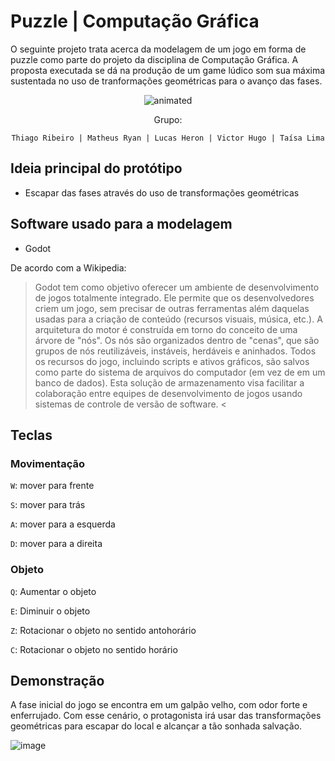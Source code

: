 # Puzzle | Computação Gráfica
O seguinte projeto trata acerca da modelagem de um jogo em forma de puzzle como parte do projeto da disciplina de Computação Gráfica. A proposta executada se dá na produção de um game lúdico som sua máxima sustentada no uso de tranformações geométricas para o avanço das fases.
<p align="center">
  <img src="https://user-images.githubusercontent.com/91018438/204195385-acc6fcd4-05a7-4f25-87d1-cb7d5cc5c852.png" alt="animated" />
</p>

<center>
Grupo:

  
    Thiago Ribeiro | Matheus Ryan | Lucas Heron | Victor Hugo | Taísa Lima
 </center>

## **Ideia principal do protótipo**
* Escapar das fases através do uso de transformações geométricas

## **Software usado para a modelagem**
* Godot

De acordo com a Wikipedia:


>Godot tem como objetivo oferecer um ambiente de desenvolvimento de jogos totalmente integrado. Ele permite que os desenvolvedores criem um jogo, sem precisar de outras ferramentas além daquelas usadas para a criação de conteúdo (recursos visuais, música, etc.). A arquitetura do motor é construída em torno do conceito de uma árvore de "nós". Os nós são organizados dentro de "cenas", que são grupos de nós reutilizáveis, instáveis, herdáveis ​​e aninhados. Todos os recursos do jogo, incluindo scripts e ativos gráficos, são salvos como parte do sistema de arquivos do computador (em vez de em um banco de dados). Esta solução de armazenamento visa facilitar a colaboração entre equipes de desenvolvimento de jogos usando sistemas de controle de versão de software. <

## **Teclas**

### Movimentação
`W`: mover para frente 

`S`: mover para trás 

`A`: mover para a esquerda 

`D`: mover para a direita 

###  Objeto
`Q`: Aumentar o objeto 

`E`: Diminuir o objeto 

`Z`: Rotacionar o objeto no sentido antohorário

`C`: Rotacionar o objeto no sentido horário

## Demonstração

A fase inicial do jogo se encontra em um galpão velho, com odor forte e enferrujado. Com esse cenário, o protagonista irá usar das transformações geométricas para escapar do local e alcançar a tão sonhada salvação.

![image](https://github.com/user-attachments/assets/0eb09a6f-ef60-40d4-a890-a1a2b8ea273c)

